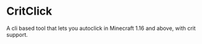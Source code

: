 # CritClick

A cli based tool that lets you autoclick in Minecraft 1.16 and above, with crit support.
